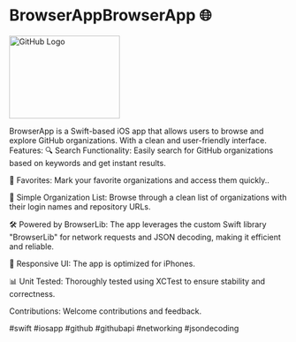 # BrowserAppBrowserApp 🌐
<img src="[https://github.com/your-username/your-repo-name/blob/main/path/to/image.png](https://github.com/erenerten93/BrowserApp/blob/main/Simulator%20Screen%20Shot%20-%20iPhone%2011%20-%202023-07-19%20at%2009.46.42.png)" alt="GitHub Logo" width="200" height="150">


BrowserApp is a Swift-based iOS app that allows users to browse and explore GitHub organizations. With a clean and user-friendly interface.
Features:
🔍 Search Functionality: Easily search for GitHub organizations based on keywords and get instant results.

🌟 Favorites: Mark your favorite organizations and access them quickly..

📄 Simple Organization List: Browse through a clean list of organizations with their login names and repository URLs.

🛠️ Powered by BrowserLib: The app leverages the custom Swift library "BrowserLib" for network requests and JSON decoding, making it efficient and reliable.

📱 Responsive UI: The app is optimized for iPhones.

📊 Unit Tested: Thoroughly tested using XCTest to ensure stability and correctness.

Contributions:
Welcome contributions and feedback.

#swift #iosapp #github #githubapi #networking #jsondecoding

